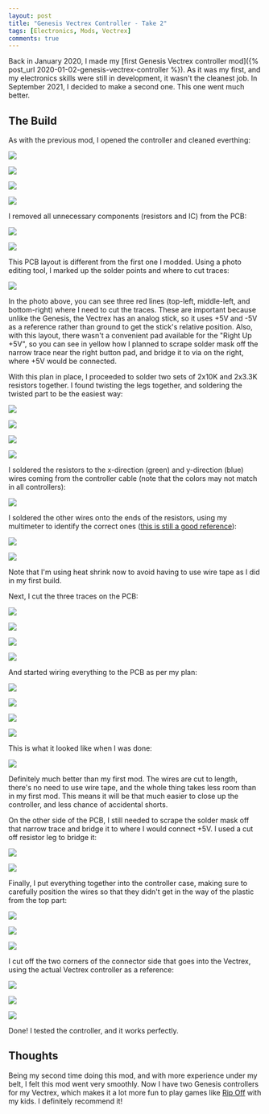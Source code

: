 ```yaml
---
layout: post
title: "Genesis Vectrex Controller - Take 2"
tags: [Electronics, Mods, Vectrex]
comments: true
---
```


Back in January 2020, I made my [first Genesis Vectrex controller mod]({% post_url 2020-01-02-genesis-vectrex-controller %}). As it was my first, and my electronics skills were still in development, it wasn't the cleanest job. In September 2021, I decided to make a second one. This one went much better.

## The Build

As with the previous mod, I opened the controller and cleaned everthing:

![](/assets/images/genesis-vectrex-controller-2/IMG_3463.jpg)

![](/assets/images/genesis-vectrex-controller-2/IMG_3464.jpg)

![](/assets/images/genesis-vectrex-controller-2/IMG_3466.jpg)

![](/assets/images/genesis-vectrex-controller-2/IMG_3467.jpg)

I removed all unnecessary components (resistors and IC) from the PCB:

![](/assets/images/genesis-vectrex-controller-2/IMG_3420.jpg)

![](/assets/images/genesis-vectrex-controller-2/IMG_3421.jpg)

This PCB layout is different from the first one I modded. Using a photo editing tool, I marked up the solder points and where to cut traces:

![](/assets/images/genesis-vectrex-controller-2/genesis_vectrex_plan.jpg)

In the photo above, you can see three red lines (top-left, middle-left, and bottom-right) where I need to cut the traces. These are important because unlike the Genesis, the Vectrex has an analog stick, so it uses +5V and -5V as a reference rather than ground to get the stick's relative position. Also, with this layout, there wasn't a convenient pad available for the "Right Up +5V", so you can see in yellow how I planned to scrape solder mask off the narrow trace near the right button pad, and bridge it to via on the right, where +5V would be connected.

With this plan in place, I proceeded to solder two sets of 2x10K and 2x3.3K resistors together. I found twisting the legs together, and soldering the twisted part to be the easiest way:

![](/assets/images/genesis-vectrex-controller-2/IMG_3424.jpg)

![](/assets/images/genesis-vectrex-controller-2/IMG_3425.jpg)

![](/assets/images/genesis-vectrex-controller-2/IMG_3426.jpg)

![](/assets/images/genesis-vectrex-controller-2/IMG_3427.jpg)

I soldered the resistors to the x-direction (green) and y-direction (blue) wires coming from the controller cable (note that the colors may not match in all controllers):

![](/assets/images/genesis-vectrex-controller-2/IMG_3438.jpg)

I soldered the other wires onto the ends of the resistors, using my multimeter to identify the correct ones ([this is still a good reference](https://www.playvectrex.com/vectech/controller.txt)):

![](/assets/images/genesis-vectrex-controller-2/IMG_3439.jpg)

![](/assets/images/genesis-vectrex-controller-2/IMG_3440.jpg)

Note that I'm using heat shrink now to avoid having to use wire tape as I did in my first build.

Next, I cut the three traces on the PCB:

![](/assets/images/genesis-vectrex-controller-2/IMG_3428.jpg)

![](/assets/images/genesis-vectrex-controller-2/IMG_3429.jpg)

![](/assets/images/genesis-vectrex-controller-2/IMG_3430.jpg)

![](/assets/images/genesis-vectrex-controller-2/IMG_3431.jpg)

And started wiring everything to the PCB as per my plan:

![](/assets/images/genesis-vectrex-controller-2/IMG_3444.jpg)

![](/assets/images/genesis-vectrex-controller-2/IMG_3445.jpg)

![](/assets/images/genesis-vectrex-controller-2/IMG_3447.jpg)

![](/assets/images/genesis-vectrex-controller-2/IMG_3448.jpg)

This is what it looked like when I was done:

![](/assets/images/genesis-vectrex-controller-2/IMG_3457.jpg)

Definitely much better than my first mod. The wires are cut to length, there's no need to use wire tape, and the whole thing takes less room than in my first mod. This means it will be that much easier to close up the controller, and less chance of accidental shorts.

On the other side of the PCB, I still needed to scrape the solder mask off that narrow trace and bridge it to where I would connect +5V. I used a cut off resistor leg to bridge it:

![](/assets/images/genesis-vectrex-controller-2/IMG_3453.jpg)

![](/assets/images/genesis-vectrex-controller-2/IMG_3454.jpg)

Finally, I put everything together into the controller case, making sure to carefully position the wires so that they didn't get in the way of the plastic from the top part:

![](/assets/images/genesis-vectrex-controller-2/IMG_3478.jpg)

![](/assets/images/genesis-vectrex-controller-2/IMG_3479.jpg)

![](/assets/images/genesis-vectrex-controller-2/IMG_3480.jpg)

I cut off the two corners of the connector side that goes into the Vectrex, using the actual Vectrex controller as a reference:

![](/assets/images/genesis-vectrex-controller-2/IMG_3459.jpg)

![](/assets/images/genesis-vectrex-controller-2/IMG_3460.jpg)

![](/assets/images/genesis-vectrex-controller-2/IMG_3461.jpg)

Done! I tested the controller, and it works perfectly.


## Thoughts

Being my second time doing this mod, and with more experience under my belt, I felt this mod went very smoothly. Now I have two Genesis controllers for my Vectrex, which makes it a lot more fun to play games like [Rip Off](https://vectrex.fandom.com/wiki/Rip_Off) with my kids. I definitely recommend it!
